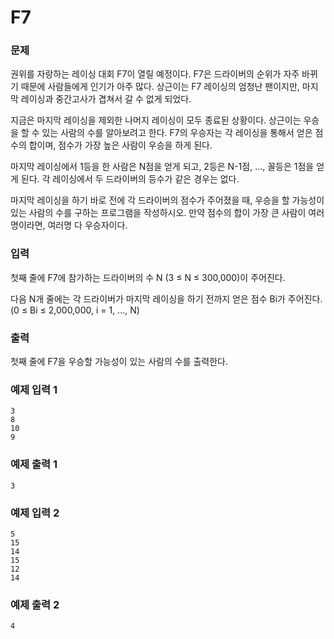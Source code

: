 # F7 

### 문제

권위를 자랑하는 레이싱 대회 F7이 열릴 예정이다. F7은 드라이버의 순위가 자주 바뀌기 때문에 사람들에게 인기가 아주 많다. 상근이는 F7 레이싱의 엄청난 팬이지만, 마지막 레이싱과 중간고사가 겹쳐서 갈 수 없게 되었다.

지금은 마지막 레이싱을 제외한 나머지 레이싱이 모두 종료된 상황이다. 상근이는 우승을 할 수 있는 사람의 수를 알아보려고 한다. F7의 우승자는 각 레이싱을 통해서 얻은 점수의 합이며, 점수가 가장 높은 사람이 우승을 하게 된다.

마지막 레이싱에서 1등을 한 사람은 N점을 얻게 되고, 2등은 N-1점, ..., 꼴등은 1점을 얻게 된다. 각 레이싱에서 두 드라이버의 등수가 같은 경우는 없다.

마지막 레이싱을 하기 바로 전에 각 드라이버의 점수가 주어졌을 때, 우승을 할 가능성이 있는 사람의 수를 구하는 프로그램을 작성하시오. 만약 점수의 합이 가장 큰 사람이 여러 명이라면, 여러명 다 우승자이다.

### 입력

첫째 줄에 F7에 참가하는 드라이버의 수 N (3 ≤ N ≤ 300,000)이 주어진다.

다음 N개 줄에는 각 드라이버가 마지막 레이싱을 하기 전까지 얻은 점수 Bi가 주어진다. (0 ≤ Bi ≤ 2,000,000, i = 1, ..., N)

### 출력

첫째 줄에 F7을 우승할 가능성이 있는 사람의 수를 출력한다.

### 예제 입력 1 

~~~
3
8
10
9
~~~

### 예제 출력 1 

~~~
3
~~~

### 예제 입력 2 

~~~
5
15
14
15
12
14
~~~

### 예제 출력 2 

~~~
4
~~~